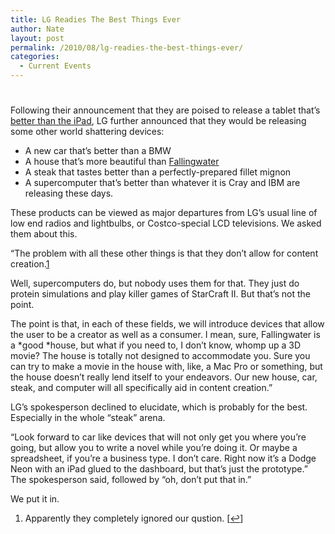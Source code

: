 ```yaml
---
title: LG Readies The Best Things Ever
author: Nate
layout: post
permalink: /2010/08/lg-readies-the-best-things-ever/
categories:
  - Current Events
---
```

# 

Following their announcement that they are poised to release a tablet that’s [better than the iPad][1], LG further announced that they would be releasing some other world shattering devices:

 [1]: http://online.wsj.com/article/SB10001424052748704476104575439394082294812.html

*   A new car that’s better than a BMW
*   A house that’s more beautiful than [Fallingwater][2]
*   A steak that tastes better than a perfectly-prepared fillet mignon
*   A supercomputer that’s better than whatever it is Cray and IBM are releasing these days.

 [2]: http://en.wikipedia.org/wiki/Fallingwater

These products can be viewed as major departures from LG’s usual line of low end radios and lightbulbs, or Costco-special LCD televisions. We asked them about this.

“The problem with all these other things is that they don’t allow for content creation.[1][3]

 [3]: #footnote_0_915 "Apparently they completely ignored our qustion."

Well, supercomputers do, but nobody uses them for that. They just do protein simulations and play killer games of StarCraft II. But that’s not the point.

The point is that, in each of these fields, we will introduce devices that allow the user to be a creator as well as a consumer. I mean, sure, Fallingwater is a *good *house, but what if you need to, I don’t know, whomp up a 3D movie? The house is totally not designed to accommodate you. Sure you can try to make a movie in the house with, like, a Mac Pro or something, but the house doesn’t really lend itself to your endeavors. Our new house, car, steak, and computer will all specifically aid in content creation.”

LG’s spokesperson declined to elucidate, which is probably for the best. Especially in the whole “steak” arena.

“Look forward to car like devices that will not only get you where you’re going, but allow you to write a novel while you’re doing it. Or maybe a spreadsheet, if you’re a business type. I don’t care. Right now it’s a Dodge Neon with an iPad glued to the dashboard, but that’s just the prototype.” The spokesperson said, followed by “oh, don’t put that in.”

We put it in.

1.  Apparently they completely ignored our qustion. [[↩][4]]

 [4]: #identifier_0_915